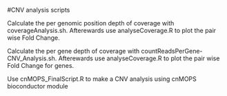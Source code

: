#CNV analysis scripts

Calculate the per genomic position depth of coverage with coverageAnalysis.sh. Afterewards use analyseCoverage.R to plot the pair wise Fold Change.

Calculate the per gene depth of coverage with countReadsPerGene-CNV_Analysis.sh. Afterewards use analyseCoverage.R to plot the pair wise Fold Change for genes.

Use cnMOPS_FinalScript.R to make a CNV analysis using cnMOPS bioconductor module

